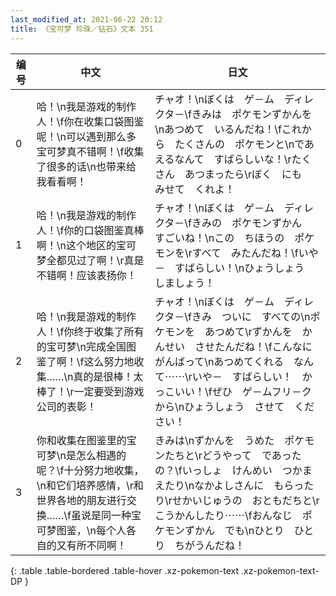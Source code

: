 ```yaml
---
last_modified_at: 2021-06-22 20:12
title: 《宝可梦 珍珠／钻石》文本 351
---
```

| 编号 | 中文 | 日文 |
| ---- | ---- | ---- |
| 0 | 哈！\n我是游戏的制作人！\f你在收集口袋图鉴呢！\n可以遇到那么多宝可梦真不错啊！\f收集了很多的话\n也带来给我看看啊！ | チャオ！\nぼくは　ゲ－ム　ディレクタ－\fきみは　ポケモンずかんを\nあつめて　いるんだね！\fこれから　たくさんの　ポケモンと\nであえるなんて　すばらしいな！\rたくさん　あつまったら\rぼく　にも　みせて　くれよ！ |
| 1 | 哈！\n我是游戏的制作人！\f你的口袋图鉴真棒啊！\n这个地区的宝可梦全都见过了啊！\r真是不错啊！应该表扬你！ | チャオ！\nぼくは　ゲ－ム　ディレクタ－\fきみの　ポケモンずかん　すごいね！\nこの　ちほうの　ポケモンを\rすべて　みたんだね！\fいや－　すばらしい！\nひょうしょう　しましょう！ |
| 2 | 哈！\n我是游戏的制作人！\f你终于收集了所有的宝可梦\n完成全国图鉴了啊！\f这么努力地收集……\n真的是很棒！太棒了！\r一定要受到游戏公司的表彰！ | チャオ！\nぼくは　ゲ－ム　ディレクタ－\fきみ　ついに　すべての\nポケモンを　あつめて\rずかんを　かんせい　させたんだね！\fこんなに　がんばって\nあつめてくれる　なんて⋯⋯\rいや－　すばらしい！　かっこいい！\fぜひ　ゲ－ムフリ－ク　から\nひょうしょう　させて　ください！ |
| 3 | 你和收集在图鉴里的宝可梦\n是怎么相遇的呢？\f十分努力地收集，\n和它们培养感情，\r和世界各地的朋友进行交换……\f虽说是同一种宝可梦图鉴，\n每个人各自的又有所不同啊！ | きみは\nずかんを　うめた　ポケモンたちと\rどうやって　であったの？\fいっしょ　けんめい　つかまえたり\nなかよしさんに　もらったり\rせかいじゅうの　おともだちと\rこうかんしたり⋯⋯\fおんなじ　ポケモンずかん　でも\nひとり　ひとり　ちがうんだね！ |
{: .table .table-bordered .table-hover .xz-pokemon-text .xz-pokemon-text-DP }